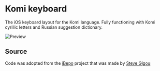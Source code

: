 # Komi keyboard

The iOS keyboard layout for the Komi language. Fully functioning with Komi cyrillic letters and Russian suggestion dictionary. 

![Preview](https://downloader.disk.yandex.ru/preview/6c58d2fb564a933550e2e505e0e537399feb1535cab49a4c53674619f07a68a1/5f7e9e61/RTBxBgXo6joTjSZJsr65HE3QfGppJu0_LPfETH6WeZD0guvTor4rfJNelH84Qum2GQVpN5PDbYENKJ9xCxnqWQ==?uid=0&filename=Mocap.png&disposition=inline&hash=&limit=0&content_type=image%2Fpng&tknv=v2&owner_uid=446683553&size=2048x2048)


## Source
Code was adopted from the [iBepo](https://github.com/sgigou/ibepo) project that was made by [Steve Gigou](https://steve.gigou.fr)
